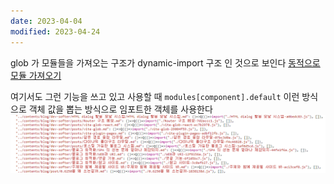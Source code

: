 ```yaml
---
date: 2023-04-04
modified: 2023-04-24
---
```


glob 가 모듈들을 가져오는 구조가 dynamic-import 구조 인 것으로 보인다
[동적으로 모듈 가져오기](https://ko.javascript.info/modules-dynamic-imports)

여기서도 그런 기능을 쓰고 있고 사용할 때
`modules[component].default` 이런 방식으로 객체 값을 뽑는 방식으로 임포트한 객체를 사용한다
![](file/vite-plugin-pages-2.png)
